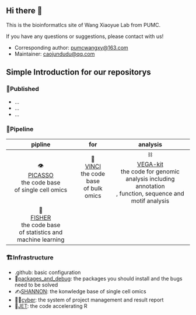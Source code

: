 ## Hi there 👋
This is the bioinformatIcs site of Wang Xiaoyue Lab from PUMC.

If you have any questions or suggestions, please contact with us!
- Corresponding author: pumcwangxy@163.com
- Maintainer: caojundudu@qq.com

## Simple Introduction for our repositorys
### 📖Published
- ...
- ...
- ...
 

### 🌠Pipeline
|pipline|for|analysis|
|:----:|:----:|:----:|
|👁<br>[PICASSO](https://github.com/Wangxiaoyue-lab/PICASSO)<br> the code base<br>of single cell omics|🦕<br>[VINCI](https://github.com/Wangxiaoyue-lab/VINCI)<br> the code base<br> of bulk omics|⛓<br>[VEGA-kit](https://github.com/Wangxiaoyue-lab/VEGA-kit)<br> the code for genomic<br>analysis including annotation<br>, function, sequence and motif analysis|
|👴<br>[FISHER](https://github.com/Wangxiaoyue-lab/FISHER)<br>  the code base<br> of statistics and machine learning|||

### 🏗Infrastructure
- .github: basic configuration
- 🧯[packages_and_debug](https://github.com/Wangxiaoyue-lab/packages_and_debug): the packages you should install and the bugs need to be solved
- ✍[SHANNON](https://github.com/Wangxiaoyue-lab/SHANNON): the konwledge base of single cell omics 
- 👮‍♂️[cyber](https://github.com/Wangxiaoyue-lab/cyber): the system of project management and result report
- 🚀[JET](https://github.com/Wangxiaoyue-lab/JET): the code accelerating R



<!--

**Here are some ideas to get you started:**

🙋‍♀️ A short introduction - what is your organization all about?
🌈 Contribution guidelines - how can the community get involved?
👩‍💻 Useful resources - where can the community find your docs? Is there anything else the community should know?
🍿 Fun facts - what does your team eat for breakfast?
🧙 Remember, you can do mighty things with the power of [Markdown](https://docs.github.com/github/writing-on-github/getting-started-with-writing-and-formatting-on-github/basic-writing-and-formatting-syntax)
-->
